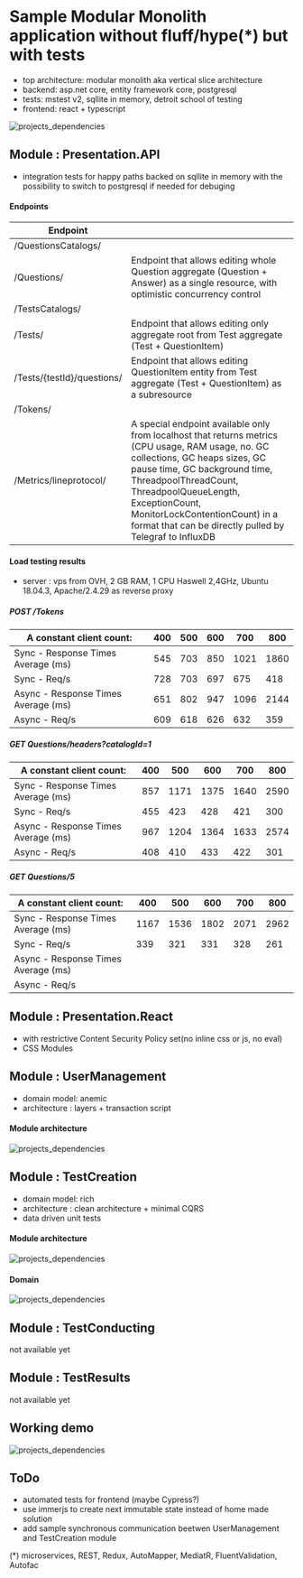 ﻿# Sample Modular Monolith application without fluff/hype(*) but with tests
- top architecture: modular monolith aka vertical slice architecture
- backend: asp.net core, entity framework core, postgresql
- tests: mstest v2, sqllite in memory, detroit school of testing
- frontend: react + typescript

![projects_dependencies](docs/TestMe.Architecture.png)

## Module : Presentation.API
- integration tests for happy paths backed on sqllite in memory with the possibility to switch to postgresql if needed for debuging

#### Endpoints

| Endpoint  |  |
| ------------- | ------------- |
| /QuestionsCatalogs/  |   |
| /Questions/  | Endpoint that allows editing  whole Question aggregate (Question + Answer) as a single resource, with optimistic concurrency control |
| /TestsCatalogs/  |   |
| /Tests/  | Endpoint that allows editing only aggregate root from Test aggregate (Test + QuestionItem)  |
| /Tests/{testId}/questions/|  Endpoint that allows editing  QuestionItem entity from Test aggregate (Test + QuestionItem) as a subresource |
| /Tokens/  |   |
| /Metrics/lineprotocol/| A special endpoint available only from localhost that returns metrics (CPU usage, RAM usage, no. GC collections, GC heaps sizes, GC pause time, GC background time, ThreadpoolThreadCount, ThreadpoolQueueLength, ExceptionCount, MonitorLockContentionCount) in a format that can be directly pulled by Telegraf to InfluxDB |

#### Load testing results
- server : vps from OVH, 2 GB RAM, 1 CPU Haswell 2,4GHz, Ubuntu 18.04.3, Apache/2.4.29 as reverse proxy 

##### POST /Tokens 
A constant client count:            | 400  | 500  |  600 | 700  | 800
----------------------------------- | ---- | ---  | ---- | ---- | -----
Sync - Response Times Average (ms)  | 545  | 703  | 850  | 1021 | 1860
Sync - Req/s                        | 728  | 703  | 697  | 675  | 418
Async - Response Times Average (ms) | 651  | 802  | 947  | 1096 | 2144
Async - Req/s                       | 609  | 618  | 626  | 632  | 359

##### GET Questions/headers?catalogId=1
A constant client count:            | 400  | 500  |  600 | 700  | 800
----------------------------------- | ---- | ---  | ---- | ---- | -----
Sync - Response Times Average (ms)  | 857  | 1171 | 1375 | 1640 | 2590
Sync - Req/s                        | 455  | 423  | 428  |  421 |  300
Async - Response Times Average (ms) | 967  | 1204 | 1364 | 1633 | 2574
Async - Req/s                       | 408  | 410  | 433  |  422 |  301

##### GET Questions/5
A constant client count:            | 400  | 500  |  600 | 700  | 800
----------------------------------- | ---- | ---  | ---- | ---- | -----
Sync - Response Times Average (ms)  | 1167 | 1536 | 1802 | 2071 | 2962
Sync - Req/s                        | 339  | 321  | 331  | 328  | 261
Async - Response Times Average (ms) |   |  |  |  | 
Async - Req/s                       |   |  |  |  | 


## Module : Presentation.React
- with restrictive Content Security Policy set(no inline css or js, no eval)
- CSS Modules

## Module : UserManagement
- domain model: anemic
- architecture : layers + transaction script

#### Module architecture

![projects_dependencies](docs/TestMe.UserManagement.png)

## Module : TestCreation
- domain model: rich
- architecture : clean architecture + minimal CQRS
- data driven unit tests

#### Module architecture

![projects_dependencies](docs/TestMe.TestCreation.png)

#### Domain

![projects_dependencies](docs/TestMe.TestCreation.Domain.png)

## Module : TestConducting
not available yet

## Module : TestResults
not available yet

## Working demo
![projects_dependencies](docs/TestMe.ResolveOptimisticConcurrencyConflict.gif)

## ToDo
- automated tests for frontend (maybe Cypress?)
- use immerjs to create next immutable state instead of home made solution
- add sample synchronous communication beetwen UserManagement and TestCreation module


(*) microservices, REST, Redux, AutoMapper, MediatR, FluentValidation, Autofac

